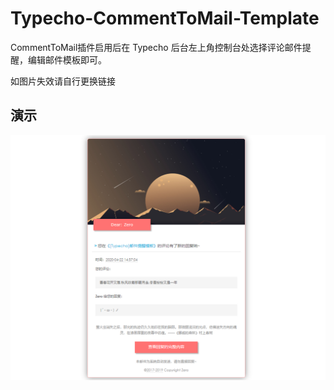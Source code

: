 # Typecho-CommentToMail-Template
CommentToMail插件启用后在 Typecho 后台左上角控制台处选择评论邮件提醒，编辑邮件模板即可。

如图片失效请自行更换链接

## 演示
![image](https://github.com/MisakaTAT/Typecho-CommentToMail-Template/blob/master/preview.png)